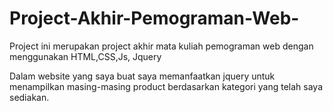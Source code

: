 # Project-Akhir-Pemograman-Web-
Project ini merupakan project akhir mata kuliah pemograman web dengan menggunakan HTML,CSS,Js, Jquery

Dalam website yang saya buat saya memanfaatkan jquery untuk menampilkan masing-masing product berdasarkan kategori yang telah saya sediakan.
